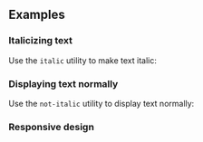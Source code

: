 ## Examples

### Italicizing text

Use the `italic` utility to make text italic:

### Displaying text normally

Use the `not-italic` utility to display text normally:

### Responsive design
